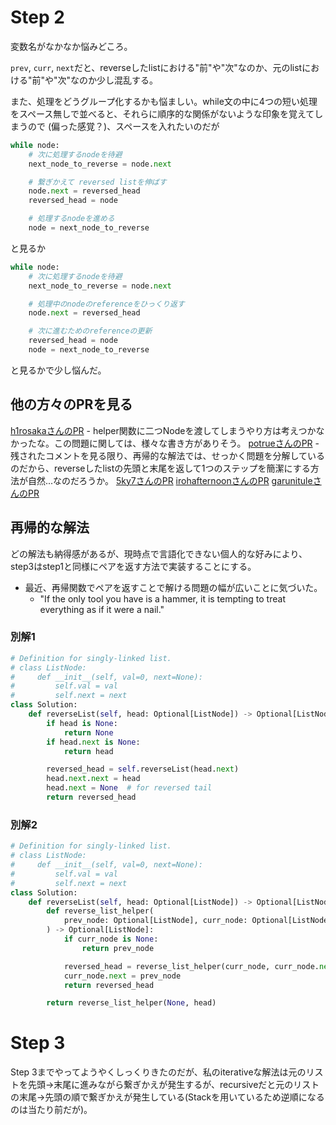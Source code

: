 # Step 2

変数名がなかなか悩みどころ。

`prev`, `curr`, `next`だと、reverseしたlistにおける"前"や"次"なのか、元のlistにおける"前"や"次"なのか少し混乱する。

また、処理をどうグループ化するかも悩ましい。while文の中に4つの短い処理をスペース無しで並べると、それらに順序的な関係がないような印象を覚えてしまうので (偏った感覚？)、スペースを入れたいのだが

```python
while node:
    # 次に処理するnodeを待避
    next_node_to_reverse = node.next

    # 繋ぎかえて reversed listを伸ばす    
    node.next = reversed_head
    reversed_head = node

    # 処理するnodeを進める
    node = next_node_to_reverse
```

と見るか

```python
while node:
    # 次に処理するnodeを待避
    next_node_to_reverse = node.next

    # 処理中のnodeのreferenceをひっくり返す
    node.next = reversed_head

    # 次に進むためのreferenceの更新
    reversed_head = node
    node = next_node_to_reverse
```

と見るかで少し悩んだ。

## 他の方々のPRを見る

[h1rosakaさんのPR](https://github.com/h1rosaka/arai60/pull/10)
	- helper関数に二つNodeを渡してしまうやり方は考えつかなかったな。この問題に関しては、様々な書き方がありそう。
[potrueさんのPR](https://github.com/potrue/leetcode/pull/7)
	- 残されたコメントを見る限り、再帰的な解法では、せっかく問題を分解しているのだから、reverseしたlistの先頭と末尾を返して1つのステップを簡潔にする方法が自然...なのだろうか。
[5ky7さんのPR](https://github.com/5ky7/arai60/pull/8)
[irohafternoonさんのPR](https://github.com/irohafternoon/LeetCode/pull/9)
[garunituleさんのPR](https://github.com/garunitule/coding_practice/pull/7)

## 再帰的な解法

どの解法も納得感があるが、現時点で言語化できない個人的な好みにより、step3はstep1と同様にペアを返す方法で実装することにする。
- 最近、再帰関数でペアを返すことで解ける問題の幅が広いことに気づいた。
    - "If the only tool you have is a hammer, it is tempting to treat everything as if it were a nail."

### 別解1

```python
# Definition for singly-linked list.
# class ListNode:
#     def __init__(self, val=0, next=None):
#         self.val = val
#         self.next = next
class Solution:
    def reverseList(self, head: Optional[ListNode]) -> Optional[ListNode]:
        if head is None:
            return None
        if head.next is None:
            return head

        reversed_head = self.reverseList(head.next)
        head.next.next = head
        head.next = None  # for reversed tail
        return reversed_head
```

### 別解2

```python
# Definition for singly-linked list.
# class ListNode:
#     def __init__(self, val=0, next=None):
#         self.val = val
#         self.next = next
class Solution:
    def reverseList(self, head: Optional[ListNode]) -> Optional[ListNode]:
        def reverse_list_helper(
            prev_node: Optional[ListNode], curr_node: Optional[ListNode]
        ) -> Optional[ListNode]:
            if curr_node is None:
                return prev_node

            reversed_head = reverse_list_helper(curr_node, curr_node.next)
            curr_node.next = prev_node
            return reversed_head

        return reverse_list_helper(None, head)
```

# Step 3

Step 3までやってようやくしっくりきたのだが、私のiterativeな解法は元のリストを先頭→末尾に進みながら繋ぎかえが発生するが、recursiveだと元のリストの末尾→先頭の順で繋ぎかえが発生している(Stackを用いているため逆順になるのは当たり前だが)。
